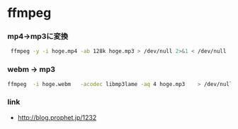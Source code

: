 # ffmpeg



### mp4→mp3に変換


```bash
 ffmpeg -y -i hoge.mp4 -ab 128k hoge.mp3 > /dev/null 2>&1 < /dev/null
```

### webm -> mp3

```bash
ffmpeg  -i hoge.webm   -acodec libmp3lame -aq 4 hoge.mp3    > /dev/null 2>&1 </dev/null
```

### link

* http://blog.prophet.jp/1232
